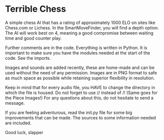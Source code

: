 # Terrible Chess

A simple chess AI that has a rating of approximately 1000 ELO on sites like Chess.com or Lichess. 
In the SmartMoveFinder, you will find a depth option. The AI will work best on 4, meaning a good compromise between waiting time and good counter play. 

Further comments are in the code. Everything is written in Python. It is important to make sure you have the modules needed at the start of the code. 
See the imports. 

Images and sounds are added recently, these are home-made and can be used without the need of any permission. 
Images are in PNG format to safe as much space as possible while retaining superior flexibility in resolution. 

Keep in mind that for every audio file, you HAVE to change the directory in which the file is housed. Do not forget to use // instead of /!
(Same goes for the Piece Images!)
For any questions about this, do not hesitate to send a message. 

If you are feeling adventurous, read the init.py file for some big improvements that can be made. The sources to some information needed are included.

Good luck, 
slapper

